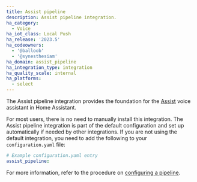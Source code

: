 ```yaml
---
title: Assist pipeline
description: Assist pipeline integration.
ha_category:
  - Voice
ha_iot_class: Local Push
ha_release: '2023.5'
ha_codeowners:
  - '@balloob'
  - '@synesthesiam'
ha_domain: assist_pipeline
ha_integration_type: integration
ha_quality_scale: internal
ha_platforms:
  - select
---
```


The Assist pipeline integration provides the foundation for the [Assist](/docs/assist/) voice assistant in Home Assistant. 

For most users, there is no need to manually install this integration. The Assist pipeline integration is part of the default configuration and set up automatically if needed by other integrations. 
If you are not using the default integration, you need to add the following to your `configuration.yaml` file:

```yaml
# Example configuration.yaml entry
assist_pipeline:
```

For more information, refer to the procedure on [configuring a pipeline](/docs/assist/voice_remote_local_assistant/).
